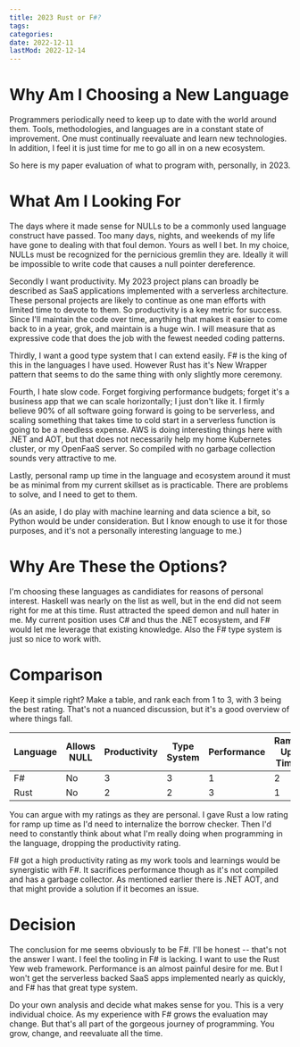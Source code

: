 ```yaml
---
title: 2023 Rust or F#?
tags:
categories:
date: 2022-12-11
lastMod: 2022-12-14
---
```

# Why Am I Choosing a New Language

Programmers periodically need to keep up to date with the world around them. Tools, methodologies, and languages are in a constant state of improvement. One must continually reevaluate and learn new technologies. In addition, I feel it is just time for me to go all in on a new ecosystem.

So here is my paper evaluation of what to program with, personally, in 2023.

# What Am I Looking For

The days where it made sense for NULLs to be a commonly used language construct have passed. Too many days, nights, and weekends of my life have gone to dealing with that foul demon. Yours as well I bet. In my choice, NULLs must be recognized for the pernicious gremlin they are. Ideally it will be impossible to write code that causes a null pointer dereference.

Secondly I want productivity. My 2023 project plans can broadly be described as SaaS applications implemented with a serverless architecture. These personal projects are likely to continue as one man efforts with limited time to devote to them. So productivity is a key metric for success. Since I'll maintain the code over time, anything that makes it easier to come back to in a year, grok, and maintain is a huge win. I will measure that as expressive code that does the job with the fewest needed coding patterns.

Thirdly, I want a good type system that I can extend easily. F# is the king of this in the languages I have used. However Rust has it's New Wrapper pattern that seems to do the same thing with only slightly more ceremony.

Fourth, I hate slow code. Forget forgiving performance budgets; forget it's a business app that we can scale horizontally; I just don't like it. I firmly believe 90% of all software going forward is going to be serverless, and scaling something that takes time to cold start in a serverless function is going to be a needless expense. AWS is doing interesting things here with .NET and AOT, but that does not necessarily help my home Kubernetes cluster, or my OpenFaaS server. So compiled with no garbage collection sounds very attractive to me.

Lastly, personal ramp up time in the language and ecosystem around it must be as minimal from my current skillset as is practicable. There are problems to solve, and I need to get to them.

(As an aside, I do play with machine learning and data science a bit, so Python would be under consideration. But I know enough to use it for those purposes, and it's not a personally interesting language to me.)

# Why Are These the Options?

I'm choosing these languages as candidiates for reasons of personal interest. Haskell was nearly on the list as well, but in the end did not seem right for me at this time. Rust attracted the speed demon and null hater in me. My current position uses C# and thus the .NET ecosystem, and F# would let me leverage that existing knowledge. Also the F# type system is just so nice to work with.

# Comparison

Keep it simple right? Make a table, and rank each from 1 to 3, with 3 being the best rating. That's not a nuanced discussion, but it's a good overview of where things fall.

| Language | Allows NULL | Productivity | Type System | Performance | Ramp Up Time |
|---             | ----               | ----           | ----             | ----              | ---
| F#            | No | 3 | 3 | 1 | 2 | 
| Rust | No | 2 | 2 | 3 | 1 |

You can argue with my ratings as they are personal. I gave Rust a low rating for ramp up time as I'd need to internalize the borrow checker. Then I'd need to constantly think about what I'm really doing when programming in the language, dropping the productivity rating. 

F# got a high productivity rating as my work tools and learnings would be synergistic with F#. It sacrifices performance though as it's not compiled and has a garbage collector. As mentioned earlier there is .NET AOT, and that might provide a solution if it becomes an issue. 

# Decision

The conclusion for me seems obviously to be F#. I'll be honest -- that's not the answer I want. I feel the tooling in F# is lacking. I want to use the Rust Yew web framework. Performance is an almost painful desire for me. But I won't get the serverless backed SaaS apps implemented nearly as quickly, and F# has that great type system.

Do your own analysis and decide what makes sense for you. This is a very individual choice. As my experience with F# grows the evaluation may change. But that's all part of the gorgeous journey of programming. You grow, change, and reevaluate all the time.

